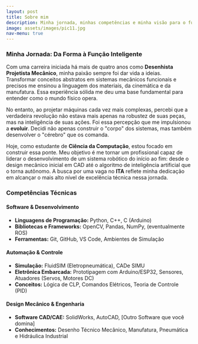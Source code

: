 ```yaml
---
layout: post
title: Sobre mim
description: Minha jornada, minhas competências e minha visão para o futuro da robótica.
image: assets/images/pic11.jpg
nav-menu: true
---
```


### Minha Jornada: Da Forma à Função Inteligente

Com uma carreira iniciada há mais de quatro anos como **Desenhista Projetista Mecânico**, minha paixão sempre foi dar vida a ideias. Transformar conceitos abstratos em sistemas mecânicos funcionais e precisos me ensinou a linguagem dos materiais, da cinemática e da manufatura. Essa experiência sólida me deu uma base fundamental para entender como o mundo físico opera.

No entanto, ao projetar máquinas cada vez mais complexas, percebi que a verdadeira revolução não estava mais apenas na robustez de suas peças, mas na inteligência de suas ações. Foi essa percepção que me impulsionou a **evoluir**. Decidi não apenas construir o "corpo" dos sistemas, mas também desenvolver o "cérebro" que os comanda.

Hoje, como estudante de **Ciência da Computação**, estou focado em construir essa ponte. Meu objetivo é me tornar um profissional capaz de liderar o desenvolvimento de um sistema robótico do início ao fim: desde o design mecânico inicial em CAD até o algoritmo de inteligência artificial que o torna autônomo. A busca por uma vaga no **ITA** reflete minha dedicação em alcançar o mais alto nível de excelência técnica nessa jornada.

### Competências Técnicas

#### Software & Desenvolvimento
* **Linguagens de Programação:** Python, C++, C (Arduino)
* **Bibliotecas e Frameworks:** OpenCV, Pandas, NumPy, (eventualmente ROS)
* **Ferramentas:** Git, GitHub, VS Code, Ambientes de Simulação

#### Automação & Controle
* **Simulação:** FluidSIM (Eletropneumática), CADe SIMU
* **Eletrônica Embarcada:** Prototipagem com Arduino/ESP32, Sensores, Atuadores (Servos, Motores DC)
* **Conceitos:** Lógica de CLP, Comandos Elétricos, Teoria de Controle (PID)

#### Design Mecânico & Engenharia
* **Software CAD/CAE:** SolidWorks, AutoCAD, [Outro Software que você domina]
* **Conhecimentos:** Desenho Técnico Mecânico, Manufatura, Pneumática e Hidráulica Industrial
